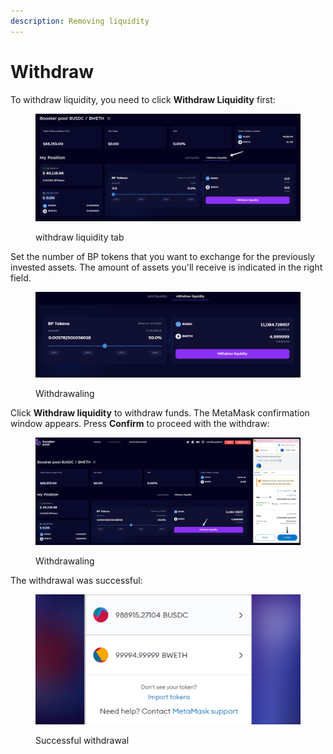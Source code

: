 ```yaml
---
description: Removing liquidity
---
```


# Withdraw

To withdraw liquidity, you need to click **Withdraw Liquidity** first:

<figure><img src="../.gitbook/assets/image (13).png" alt=""><figcaption><p>withdraw liquidity tab</p></figcaption></figure>

Set the number of BP tokens that you want to exchange for the previously invested assets. The amount of assets you'll receive is indicated in the right field.

<figure><img src="../.gitbook/assets/image (15).png" alt=""><figcaption><p>Withdrawaling</p></figcaption></figure>

Click **Withdraw liquidity** to withdraw funds. The MetaMask confirmation window appears. Press **Confirm** to proceed with the withdraw:

<figure><img src="../.gitbook/assets/image (7).png" alt=""><figcaption><p>Withdrawaling</p></figcaption></figure>

The withdrawal was successful:

<figure><img src="../.gitbook/assets/Frame 82.jpg" alt=""><figcaption><p>Successful withdrawal</p></figcaption></figure>
